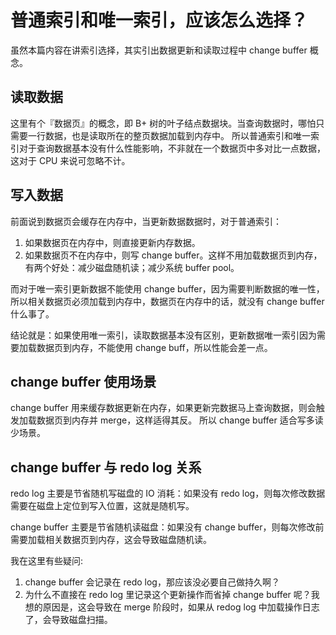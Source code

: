 # 普通索引和唯一索引，应该怎么选择？

虽然本篇内容在讲索引选择，其实引出数据更新和读取过程中 change buffer 概念。

## 读取数据
这里有个『数据页』的概念，即 B+ 树的叶子结点数据块。当查询数据时，哪怕只需要一行数据，也是读取所在的整页数据加载到内存中。
所以普通索引和唯一索引对于查询数据基本没有什么性能影响，不非就在一个数据页中多对比一点数据，这对于 CPU 来说可忽略不计。

## 写入数据
前面说到数据页会缓存在内存中，当更新数据数据时，对于普通索引：

1. 如果数据页在内存中，则直接更新内存数据。
2. 如果数据页不在内存中，则写 change buffer。这样不用加载数据页到内存，有两个好处：减少磁盘随机读；减少系统 buffer pool。

而对于唯一索引更新数据不能使用 change buffer，因为需要判断数据的唯一性，所以相关数据页必须加载到内存中，数据页在内存中的话，就没有 change buffer 什么事了。

结论就是：如果使用唯一索引，读取数据基本没有区别，更新数据唯一索引因为需要加载数据页到内存，不能使用 change buff，所以性能会差一点。

## change buffer 使用场景
change buffer 用来缓存数据更新在内存，如果更新完数据马上查询数据，则会触发加载数据页到内存并 merge，这样适得其反。
所以 change buffer 适合写多读少场景。

## change buffer 与 redo log 关系
redo log 主要是节省随机写磁盘的 IO 消耗：如果没有 redo log，则每次修改数据需要在磁盘上定位到写入位置，这就是随机写。

change buffer 主要是节省随机读磁盘：如果没有 change buffer，则每次修改前需要加载相关数据页到内存，这会导致磁盘随机读。

我在这里有些疑问:

1. change buffer 会记录在 redo log，那应该没必要自己做持久啊？
1. 为什么不直接在 redo log 里记录这个更新操作而省掉 change buffer 呢？我想的原因是，这会导致在 merge 阶段时，如果从 redog log 中加载操作日志了，会导致磁盘扫描。

